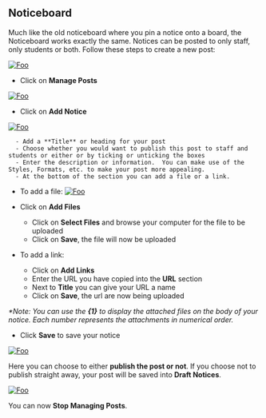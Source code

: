 ## **Noticeboard**

Much like the old noticeboard where you pin a notice onto a board, the Noticeboard works exactly the same.  Notices can be posted to only staff, only students or both.
Follow these steps to create a new post:

<a href="https://studentmanager.blob.core.windows.net/resources/7e3fc1b0-355b-4c18-9d83-5c38c4536697.png" rel="Manage Posts">![Foo](https://studentmanager.blob.core.windows.net/resources/7e3fc1b0-355b-4c18-9d83-5c38c4536697.png)
 </a>
 
  - Click on **Manage Posts**
   
 <a href="https://studentmanager.blob.core.windows.net/resources/fd1ecd1b-ea1a-4378-99ea-a7e80915db5f.png" rel="Manage Posts">![Foo](https://studentmanager.blob.core.windows.net/resources/fd1ecd1b-ea1a-4378-99ea-a7e80915db5f.png)
</a>   
  - Click on **Add Notice**
  
   <a href="https://studentmanager.blob.core.windows.net/resources/bb9c9b74-cd6d-49c4-a2d5-88547860df73.png" rel="Manage Posts">![Foo](https://studentmanager.blob.core.windows.net/resources/bb9c9b74-cd6d-49c4-a2d5-88547860df73.png)
</a>   

      - Add a **Title** or heading for your post
      - Choose whether you would want to publish this post to staff and students or either or by ticking or unticking the boxes
      - Enter the description or information.  You can make use of the Styles, Formats, etc. to make your post more appealing.
      - At the bottom of the section you can add a file or a link.  

   - To add a file:
   <a href="https://studentmanager.blob.core.windows.net/resources/c32eafa2-e359-4483-a5bb-4f35ec2da2c1.png" rel="Manage Posts">![Foo](https://studentmanager.blob.core.windows.net/resources/c32eafa2-e359-4483-a5bb-4f35ec2da2c1.png)
   </a>

- Click on **Add Files**
	- Click on **Select Files** and browse your computer for the file to be uploaded
	 - Click on **Save**, the file will now be uploaded

 - To add a link:
	- Click on **Add Links**
	- Enter the URL you have copied into the **URL** section
	- Next to **Title** you can give your URL a name
	- Click on **Save**, the url are now being uploaded
  
_*Note: You can use the **{1}** to display the attached files on the body of your notice.  Each number represents the attachments in numerical order._

  - Click **Save** to save your notice

<a href="https://studentmanager.blob.core.windows.net/resources/ca728357-480e-4656-bbf3-a80656847572.png" rel="Manage Posts">![Foo](https://studentmanager.blob.core.windows.net/resources/ca728357-480e-4656-bbf3-a80656847572.png)
   </a>

Here you can choose to either **publish the post or not**.  If you choose not to publish straight away, your post will be saved into **Draft Notices**.

   <a href="https://studentmanager.blob.core.windows.net/resources/ca728357-480e-4656-bbf3-a80656847572.png" rel="Manage Posts">![Foo](https://studentmanager.blob.core.windows.net/resources/ca728357-480e-4656-bbf3-a80656847572.png)
   </a>

You can now **Stop Managing Posts**.


<!--stackedit_data:
eyJoaXN0b3J5IjpbOTY2Njg2NjM2LDgwNTE4MjIwOCwxNzY5OD
M5NzgzLDE4MTkyOTMyNTYsNjU3NTU3NDAwLC0xMDEwNjQyOTc4
LC03MjI1MTIzNzksOTYwOTkwMjUwLC0xMzEzODIyODMxXX0=
-->